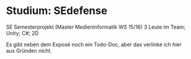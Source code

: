 # Studium: SEdefense
SE Semesterprojekt (Master Medieninformatik WS 15/16)
3 Leute im Team; Unity; C#; 2D

Es gibt neben dem Exposé noch ein Todo-Doc, aber das verlinke ich hier aus Gründen nicht.

